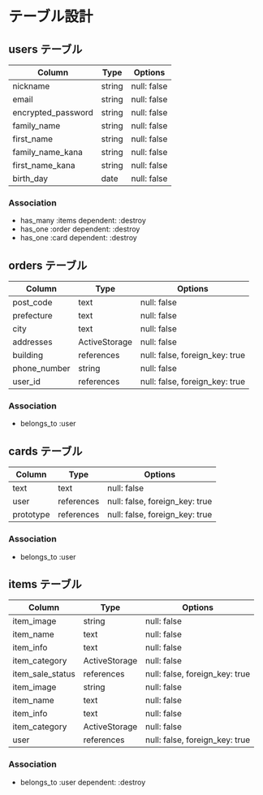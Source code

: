 # テーブル設計

## users テーブル

| Column             | Type   | Options     |
| ------------------ | ------ | ----------- |
| nickname           | string | null: false |
| email              | string | null: false |
| encrypted_password | string | null: false |
| family_name        | string | null: false |
| first_name         | string | null: false |
| family_name_kana   | string | null: false |
| first_name_kana    | string | null: false |
| birth_day          | date   | null: false |


### Association

- has_many :items dependent: :destroy
- has_one :order dependent: :destroy
- has_one :card dependent: :destroy

## orders テーブル

| Column       | Type          | Options                        |
| ------------ | ------------- | ------------------------------ |
| post_code    | text          | null: false                    |
| prefecture   | text          | null: false                    |
| city         | text          | null: false                    |
| addresses    | ActiveStorage | null: false                    |
| building     | references    | null: false, foreign_key: true |
| phone_number | string        | null: false                    |
| user_id      | references    | null: false, foreign_key: true |

### Association

- belongs_to :user

## cards テーブル

| Column    | Type       | Options                        |
| --------- | ---------- | ------------------------------ |
| text      | text       | null: false                    |
| user      | references | null: false, foreign_key: true |
| prototype | references | null: false, foreign_key: true |

### Association

- belongs_to :user

## items テーブル

| Column     | Type          | Options                        |
| ---------- | ------------- | ------------------------------ |
| item_image      | string        | null: false                    |
| item_name | text          | null: false                    |
| item_info    | text          | null: false                    |
| item_category | ActiveStorage | null: false                    |
| item_sale_status | references    | null: false, foreign_key: true |
| item_image      | string        | null: false                    |
| item_name | text          | null: false                    |
| item_info    | text          | null: false                    |
| item_category | ActiveStorage | null: false                    |
| user       | references    | null: false, foreign_key: true |

### Association

- belongs_to :user dependent: :destroy

